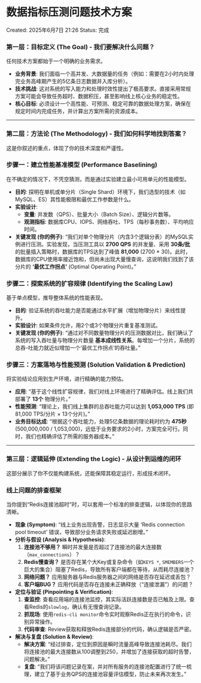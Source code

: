 # 数据指标压测问题技术方案

Created: 2025年6月7日 21:26
Status: 完成

### **第一层：目标定义 (The Goal) - 我们要解决什么问题？**

任何技术方案都始于一个明确的业务需求。

- **业务背景**: 我们面临一个高并发、大数据量的任务（例如：需要在2小时内处理完业务高峰期产生的5亿条日志数据并入库分析）。
- **技术挑战**: 这对系统的写入能力和处理时效性提出了极高要求。直接采用常规方案可能会导致任务超时、数据积压，甚至影响线上核心业务的稳定性。
- **核心目标**: 必须设计一个高性能、可预测、稳定可靠的数据处理方案，确保在规定时间内完成任务，并计算出方案所需的资源成本。

---

### **第二层：方法论 (The Methodology) - 我们如何科学地找到答案？**

这是你叙述的重点，体现了你的技术深度和严谨性。

### **步骤一：建立性能基准模型 (Performance Baselining)**

在不确定的情况下，不凭空猜测，而是通过实验建立最小可用单元的性能模型。

- **目的**: 探明在单机或单分片（Single Shard）环境下，我们选型的技术（如MySQL、ES）其性能极限和最优工作参数是什么。
- **实验设计**:
    - **变量**: 并发数（QPS）、批量大小（Batch Size）、逻辑分片数等。
    - **观测指标**: 数据库CPU、IOPS、网络吞吐、TPS（每秒事务数）、平均响应时间。
- **关键发现 (你的例子)**: “我们对单个物理分片（内含3个逻辑分表）的MySQL实例进行压测。实验发现，当压测工具以 **2700 QPS** 的并发量、采用 **30条/批** 的批量插入策略时，数据库的TPS达到了峰值 **81,000** (2700 * 30)。此时，数据库的CPU使用率接近饱和，但尚未出现大量慢查询，这说明我们找到了该分片的 **‘最优工作拐点’** (Optimal Operating Point)。”

### **步骤二：探索系统的扩容规律 (Identifying the Scaling Law)**

基于单点模型，推导整体系统的性能表现。

- **目的**: 验证系统的吞吐能力是否能通过水平扩展（增加物理分片）来线性提升。
- **实验设计**: 如果条件允许，用2个或3个物理分片重复基准测试。
- **关键发现 (你的例子)**: “通过对不同数量物理分片的压测数据对比，我们确认了系统的写入吞吐量与物理分片数量 **基本成线性关系**。每增加一个分片，系统的总吞-吐能力就近似增加一个‘最优工作拐点’的吞吐量。”

### **步骤三：方案落地与性能预测 (Solution Validation & Prediction)**

将实验结论应用到生产环境，进行精确的能力预估。

- **应用**: “基于这个线性扩容规律，我们对线上环境进行了精确评估。线上我们共部署了 **13个** 物理分片。”
- **性能预测**: “理论上，我们线上集群的总吞吐能力可以达到 **1,053,000 TPS** (即 81,000 TPS/分片 × 13个分片)。”
- **业务目标达成**: “根据这个吞吐能力，处理5亿条数据的理论耗时约为 **475秒** (500,000,000 / 1,053,000)，远低于业务要求的2小时，方案完全可行。同时，我们也精确评估了所需的服务器成本。”

---

### **第三层：逻辑延伸 (Extending the Logic) - 从设计到运维的闭环**

这部分展示了你不仅能构建系统，还能保障其稳定运行，形成技术闭环。

### **线上问题的排查框架**

当你提到“Redis连接池超时”时，可以套用一个标准的排查逻辑，以体现你的思路清晰。

- **现象 (Symptom)**: “线上业务出现告警，日志显示大量 ‘Redis connection pool timeout’ 错误，导致部分业务请求失败或延迟剧增。”
- **分析与假设 (Analysis & Hypothesis)**:
    1. **连接池不够用？** 瞬时并发量是否超过了连接池的最大连接数（`max_connections`）？
    2. **Redis慢查询？** 是否存在某个大Key或复杂命令（如`KEYS *`, `SMEMBERS`一个巨大的集合）阻塞了Redis，导致所有客户端都在等待，从而耗尽连接池？
    3. **网络问题？** 应用服务器与Redis服务器之间的网络是否存在延迟或丢包？
    4. **客户端BUG？** 应用代码是否存在连接未正确释放（“连接泄漏”）的问题？
- **定位与验证 (Pinpointing & Verification)**:
    1. **查监控**: 查看应用端的连接池监控，其实际活跃连接数是否已触及上限。查看Redis的`slowlog`，确认有无慢查询记录。
    2. **抓现场**: 使用`redis-cli monitor`命令实时观察Redis正在执行的命令，识别异常操作。
    3. **代码审查**: Review获取和释放Redis连接部分的代码，确认逻辑是否严密。
- **解决与复盘 (Solution & Review)**:
    - **解决方案**: “经过排查，定位到原因是瞬时流量高峰导致连接池耗尽。我们将连接池的最大连接数从100调整到250，并增加了连接获取的超时告警，问题解决。”
    - **复盘**: “我们将该问题记录在案，并对所有服务的连接池配置进行了统一梳理，建立了基于业务QPS的连接池容量评估模型，防止未来再次发生。”